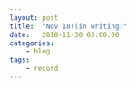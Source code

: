 ```yaml
---
layout: post
title:	"Nov 18((in writing)"
date:	2018-11-30 03:00:00
categories:
    - blog
tags:
    - record
---
```



<br><br>

<!--
##### 19 <br>
**<u>Change of Seasons</u>** <br>
I'm gonna end of days when depression was only ingredient of writing. I used my depression to write, it's a diary or whatever, I'll quit. Writhing about joy on a happy day should feel as easy as describing despair. At least this two should be similar.
<br>
-->




<!-- 우울만이 글쓰기의 재료가 되던 시절을 마무리하려고 한다. 우울을 착취해 감정을 쏟아내는 식으로 글을 썼는데, 그것이 일기든 뭐든, 이제 그만두기로 했다. 행복한 날 기쁨을 글로 쓰는 것이 절망을 서술하는 것만큼 쉽게 느껴져야 한다. 최소한 둘이 비등해야한다. 그간 우울함이나 절망감 쪽으로 치우친 글을 쓰고, 또 그런 마음일 때 컴퓨터 앞에 앉다 보니 이제는 행복을 서술하는 일이 익숙하지 않다. 결국 내 일기장에는 슬픔이나 우울, 절망, 배신감, 좌절감이 성실하게 쌓이고 그 사이에 있었던 기쁨이나 행복, 성취감, 자신감은 기록되지 않아 잊혀진다. 슬픔만 가득했던 사람의 기록처럼 되어버리는 것이 싫다. 싫다는 말 만큼이나 좋다는 말도 많이 해야 한다. 좋을 때가 별로 없어도 의무적으로 좋다고 말해야 한다. 나는 그 둘을 양 손에 쥐고 한 쪽으로 치우지지 않도록 해야할 의무가 있다. 넘어지지 않으려면.

최근의 일상은 거의 일이다. 입사 이후 나를 계속 괴롭혔던 몇가지 문제들이 거의 정리되었다. 약속한 12월 초까지 한 달도 채 남지 않아 사실 지금은 스트레스에 가장 취약한 때다. 큰 시험을 앞둔 사람처럼 지내고 있다. 하지만 어떤 확신이 있기 때문에 모든 일이 아주 싫지는 않다. 내년에는 공부를 더 하고 싶다. 어떻게 손대야 할지 막막해서 속도가 더딘 것 같아 답답하지만 나쁘지 않다. 어쨌든 전진하고 있기 때문에, 또 내가 젊기 때문에. 돈은 신경쓰지 않기로 했다. 역시 어떤 확신이 있기 때문에.

​ -->
​
<br><br>
